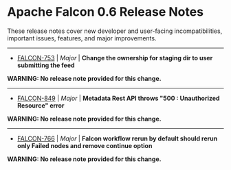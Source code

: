 
<!---
# Licensed to the Apache Software Foundation (ASF) under one
# or more contributor license agreements.  See the NOTICE file
# distributed with this work for additional information
# regarding copyright ownership.  The ASF licenses this file
# to you under the Apache License, Version 2.0 (the
# "License"); you may not use this file except in compliance
# with the License.  You may obtain a copy of the License at
#
#     http://www.apache.org/licenses/LICENSE-2.0
#
# Unless required by applicable law or agreed to in writing, software
# distributed under the License is distributed on an "AS IS" BASIS,
# WITHOUT WARRANTIES OR CONDITIONS OF ANY KIND, either express or implied.
# See the License for the specific language governing permissions and
# limitations under the License.
-->
# Apache Falcon  0.6 Release Notes

These release notes cover new developer and user-facing incompatibilities, important issues, features, and major improvements.


---

* [FALCON-753](https://issues.apache.org/jira/browse/FALCON-753) | *Major* | **Change the ownership for staging dir to user submitting the feed**

**WARNING: No release note provided for this change.**


---

* [FALCON-849](https://issues.apache.org/jira/browse/FALCON-849) | *Major* | **Metadata Rest API throws "500 : Unauthorized Resource" error**

**WARNING: No release note provided for this change.**


---

* [FALCON-766](https://issues.apache.org/jira/browse/FALCON-766) | *Major* | **Falcon workflow rerun by default should rerun only Failed nodes and remove continue option**

**WARNING: No release note provided for this change.**



